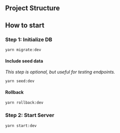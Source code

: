 ## Project Structure

## How to start

### Step 1: Initialize DB

`yarn migrate:dev`

#### Include seed data

_This step is optional, but useful for testing endpoints._

`yarn seed:dev`

#### Rollback

`yarn rollback:dev`

### Step 2: Start Server

`yarn start:dev`
